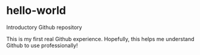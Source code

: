 # hello-world
Introductory Github repository

This is my first real Github experience.  Hopefully, this helps me understand Github to use professionally!
